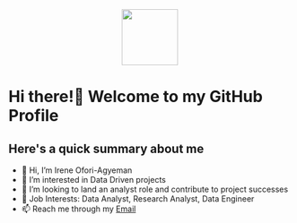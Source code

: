 <div id="header" align="center">
  <img src="https://media.giphy.com/media/eMJXDJqSOVzQjFJ8Wv/giphy.gif" width="100"/>
</div>
 
# Hi there!👋 Welcome to my GitHub Profile #





## Here's a quick summary about me ##
- 👋 Hi, I’m Irene Ofori-Agyeman
- 👀 I’m interested in Data Driven projects
- 💞️ I’m looking to land an analyst role and contribute to project successes
- 💼 Job Interests: Data Analyst, Research Analyst, Data Engineer
- 📫 Reach me through my [Email](ireneagyeman4@gmail.com)

<!---
irene-reyn/irene-reyn is a ✨ special ✨ repository because its `README.md` (this file) appears on your GitHub profile.
You can click the Preview link to take a look at your changes.
--->
